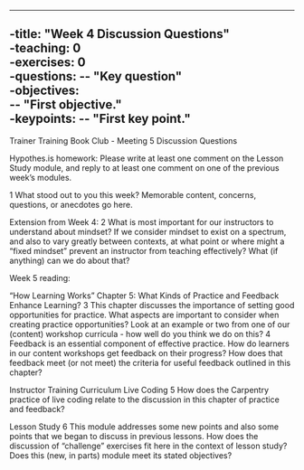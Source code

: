 ----	
-title: "Week 4 Discussion Questions"	
-teaching: 0	
-exercises: 0	
-questions:	
-- "Key question"	
-objectives:	
-- "First objective."	
-keypoints:	
-- "First key point."	
----

Trainer Training Book Club - Meeting 5
Discussion Questions

Hypothes.is homework: 
Please write at least one comment on the Lesson Study module, and reply to at least one comment on one of the previous week’s modules.

1 What stood out to you this week? Memorable content, concerns, questions, or anecdotes go here. 

Extension from Week 4:
2 What is most important for our instructors to understand about mindset? If we consider mindset to exist on a spectrum, and also to vary greatly between contexts, at what point or where might a “fixed mindset” prevent an instructor from teaching effectively? What (if anything) can we do about that?

Week 5 reading: 

“How Learning Works”
Chapter 5: What Kinds of Practice and Feedback Enhance Learning?
3 This chapter discusses the importance of setting good opportunities for practice. What aspects are important to consider when creating practice opportunities? Look at an example or two from one of our (content) workshop curricula - how well do you think we do on this?
4 Feedback is an essential component of effective practice. How do learners in our content workshops get feedback on their progress? How does that feedback meet (or not meet) the criteria for useful feedback outlined in this chapter?

Instructor Training Curriculum
Live Coding
5 How does the Carpentry practice of live coding relate to the discussion in this chapter of practice and feedback?

Lesson Study
6 This module addresses some new points and also some points that we began to discuss in previous lessons. How does the discussion of “challenge” exercises fit here in the context of lesson study? Does this (new, in parts) module meet its stated objectives?

